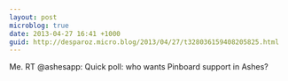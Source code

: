 ```yaml
---
layout: post
microblog: true
date: 2013-04-27 16:41 +1000
guid: http://desparoz.micro.blog/2013/04/27/t328036159408205825.html
---
```

Me. RT @ashesapp: Quick poll: who wants Pinboard support in Ashes?
